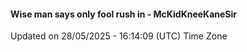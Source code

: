 #### Wise man says only fool rush in - McKidKneeKaneSir
Updated on 28/05/2025 - 16:14:09 (UTC) Time Zone
